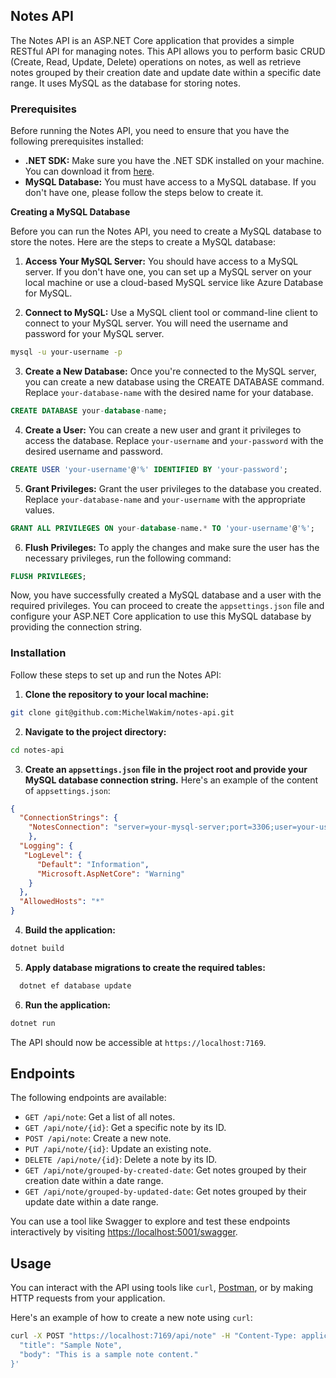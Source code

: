 ﻿## Notes API

The Notes API is an ASP.NET Core application that provides a simple RESTful API for managing notes. This API allows you to perform basic CRUD (Create, Read, Update, Delete) operations on notes, as well as retrieve notes grouped by their creation date and update date within a specific date range. It uses MySQL as the database for storing notes.

### Prerequisites

Before running the Notes API, you need to ensure that you have the following prerequisites installed:

* **.NET SDK:** Make sure you have the .NET SDK installed on your machine. You can download it from [here](https://dotnet.microsoft.com/en-us/download).
* **MySQL Database:** You must have access to a MySQL database. If you don't have one, please follow the steps below to create it.

**Creating a MySQL Database**

Before you can run the Notes API, you need to create a MySQL database to store the notes. Here are the steps to create a MySQL database:

1. **Access Your MySQL Server:** You should have access to a MySQL server. If you don't have one, you can set up a MySQL server on your local machine or use a cloud-based MySQL service like Azure Database for MySQL.

2. **Connect to MySQL:** Use a MySQL client tool or command-line client to connect to your MySQL server. You will need the username and password for your MySQL server.

```bash
mysql -u your-username -p
```

3. **Create a New Database:** Once you're connected to the MySQL server, you can create a new database using the CREATE DATABASE command. Replace `your-database-name` with the desired name for your database.

```sql
CREATE DATABASE your-database-name;
```


4. **Create a User:** You can create a new user and grant it privileges to access the database. Replace `your-username` and `your-password` with the desired username and password.

```sql
CREATE USER 'your-username'@'%' IDENTIFIED BY 'your-password';
```

5. **Grant Privileges:** Grant the user privileges to the database you created. Replace `your-database-name` and `your-username` with the appropriate values.

```sql
GRANT ALL PRIVILEGES ON your-database-name.* TO 'your-username'@'%';
```

6. **Flush Privileges:** To apply the changes and make sure the user has the necessary privileges, run the following command:

```sql
FLUSH PRIVILEGES;
```

Now, you have successfully created a MySQL database and a user with the required privileges. You can proceed to create the `appsettings.json` file and configure your ASP.NET Core application to use this MySQL database by providing the connection string.

### Installation

Follow these steps to set up and run the Notes API:

1. **Clone the repository to your local machine:**

```bash
git clone git@github.com:MichelWakim/notes-api.git
```
2. **Navigate to the project directory:**
```bash
cd notes-api
```
3. **Create an `appsettings.json` file in the project root and provide your MySQL database connection string.** Here's an example of the content of `appsettings.json`:

```json
{
  "ConnectionStrings": {
    "NotesConnection": "server=your-mysql-server;port=3306;user=your-username;password=your-password;database=your-database-name"
    },
  "Logging": {
   "LogLevel": {
      "Default": "Information",
      "Microsoft.AspNetCore": "Warning"
    }
  },
  "AllowedHosts": "*"
}
```

4. **Build the application:**
```bash
dotnet build
```
5. **Apply database migrations to create the required tables:**
```bash
  dotnet ef database update
```
6. **Run the application:**
```bash
dotnet run
```
The API should now be accessible at `https://localhost:7169`.

## Endpoints

The following endpoints are available:

- `GET /api/note`: Get a list of all notes.
- `GET /api/note/{id}`: Get a specific note by its ID.
- `POST /api/note`: Create a new note.
- `PUT /api/note/{id}`: Update an existing note.
- `DELETE /api/note/{id}`: Delete a note by its ID.
- `GET /api/note/grouped-by-created-date`: Get notes grouped by their creation date within a date range.
- `GET /api/note/grouped-by-updated-date`: Get notes grouped by their update date within a date range.

You can use a tool like Swagger to explore and test these endpoints interactively by visiting [https://localhost:5001/swagger](https://localhost:7169/swagger).

## Usage

You can interact with the API using tools like `curl`, [Postman](https://www.postman.com/), or by making HTTP requests from your application.

Here's an example of how to create a new note using `curl`:

```bash
curl -X POST "https://localhost:7169/api/note" -H "Content-Type: application/json" -d '{
  "title": "Sample Note",
  "body": "This is a sample note content."
}'
```
